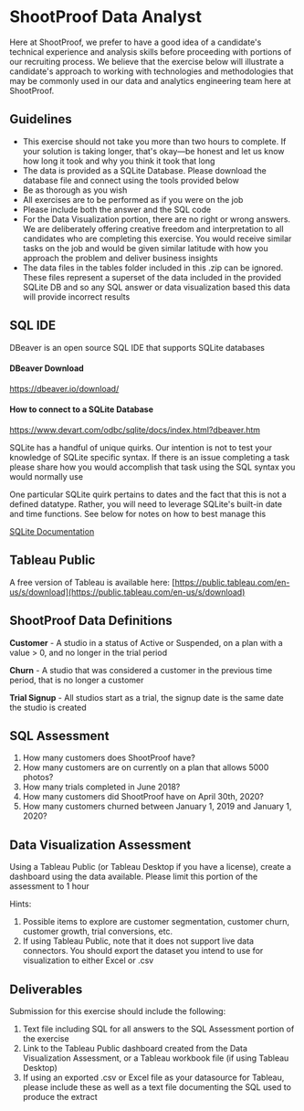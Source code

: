 ﻿# ShootProof Data Analyst
Here at ShootProof, we prefer to have a good idea of a candidate's technical experience and analysis skills before proceeding with portions of our recruiting process. We believe that the exercise below will illustrate a candidate's approach to working with technologies and methodologies that may be commonly used in our data and analytics engineering team here at ShootProof.

## Guidelines
-  This exercise should not take you more than two hours to complete. If your solution is taking longer, that's okay—be honest and let us know how long it took and why you think it took that long
- The data is provided as a SQLite Database. Please download the database file and connect using the tools provided below
-   Be as thorough as you wish
-   All exercises are to be performed as if you were on the job
-   Please include both the answer and the SQL code
-  For the Data Visualization portion, there are no right or wrong answers. We are deliberately offering creative freedom and interpretation to all candidates who are completing this exercise. You would receive similar tasks on the job and would be given similar latitude with how you approach the problem and deliver business insights
- The data files in the tables folder included in this .zip can be ignored. These files represent a superset of the data included in the provided SQLite DB and so any SQL answer or data visualization based this data will provide incorrect results

## SQL IDE
DBeaver is an open source SQL IDE that supports SQLite databases

#### DBeaver Download
https://dbeaver.io/download/

#### How to connect to a SQLite Database
https://www.devart.com/odbc/sqlite/docs/index.html?dbeaver.htm

SQLite has a handful of unique quirks. Our intention is not to test your knowledge of SQLite specific syntax. If there is an issue completing a task please share how you would accomplish that task using the SQL syntax you would normally use

One particular SQLite quirk pertains to dates and the fact that this is not a defined datatype. Rather, you will need to leverage SQLite's built-in date and time functions. See below for notes on how to best manage this

[SQLite Documentation](https://www.sqlitetutorial.net/sqlite-date-functions/sqlite-date-function/)

## Tableau Public
A free version of Tableau is available here: [https://public.tableau.com/en-us/s/download](https://public.tableau.com/en-us/s/download)

## ShootProof Data Definitions
**Customer** - A studio in a status of Active or Suspended, on a plan with a value > 0, and no longer in the trial period

**Churn** - A studio that was considered a customer in the previous time period, that is no longer a customer

**Trial Signup** - All studios start as a trial, the signup date is the same date the studio is created

## SQL Assessment

1.  How many customers does ShootProof have?
2.  How many customers are on currently on a plan that allows 5000 photos?
3.  How many trials completed in June 2018?
4.  How many customers did ShootProof have on April 30th, 2020?
5.  How many customers churned between January 1, 2019 and January 1, 2020?

## Data Visualization Assessment

Using a Tableau Public (or Tableau Desktop if you have a license), create a dashboard using the data available. Please limit this portion of the assessment to 1 hour

Hints:
1. Possible items to explore are customer segmentation, customer churn, customer growth, trial conversions, etc.
2. If using Tableau Public, note that it does not support live data connectors. You should export the dataset you intend to use for visualization to either Excel or .csv

## Deliverables

Submission for this exercise should include the following:
1. Text file including SQL for all answers to the SQL Assessment portion of the exercise
2. Link to the Tableau Public dashboard created from the Data Visualization Assessment, or a Tableau workbook file (if using Tableau Desktop)
3. If using an exported .csv or Excel file as your datasource for Tableau, please include these as well as a text file documenting the SQL used to produce the extract
